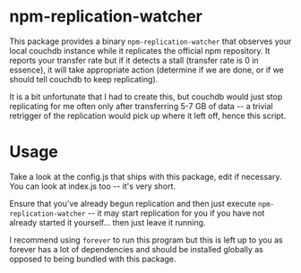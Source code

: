 # npm-replication-watcher

This package provides a binary `npm-replication-watcher` that observes your local couchdb instance
while it replicates the official npm repository. It reports your transfer rate but if it detects
a stall (transfer rate is 0 in essence), it will take appropriate action
(determine if we are done, or if we should tell couchdb to keep
replicating).

It is a bit unfortunate that I had to create this, but couchdb would
just stop replicating for me often only after transferring 5-7 GB of
data -- a trivial retrigger of the replication would pick up where it
left off, hence this script.

# Usage

Take a look at the config.js that ships with this package, edit if
necessary. You can look at index.js too -- it's very short.

Ensure that you've already begun replication and then just execute
`npm-replication-watcher` -- it may start replication for you if you
have not already started it yourself... then just leave it running.

I recommend using `forever` to run this program but this is left up to
you as forever has a lot of dependencies and should be installed
globally as opposed to being bundled with this package.
